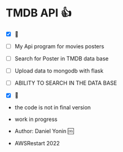 # TMDB API :+1:
-[x] :tada:
-[ ] My Api program for movies posters
-[ ] Search for Poster in TMDB data base
-[ ] Upload data to mongodb with flask
-[ ] ABILITY TO SEARCH IN THE DATA BASE
-[x] :tada:


- the code is not in final version
- work in progress

- Author: Daniel Yonin :cool:
    
- AWSRestart 2022


